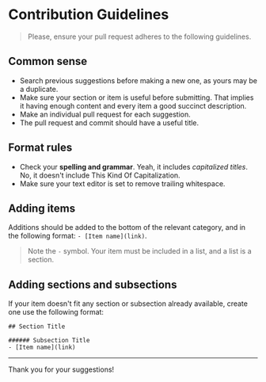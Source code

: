 # Contribution Guidelines

> Please, ensure your pull request adheres to the following guidelines. 


## Common sense

- Search previous suggestions before making a new one, as yours may be a duplicate.
- Make sure your section or item is useful before submitting. That implies it having enough content and every item a good succinct description.
- Make an individual pull request for each suggestion.
- The pull request and commit should have a useful title.

## Format rules
- Check your **spelling and grammar**. Yeah, it includes *capitalized titles*. No, it doesn't include This Kind Of Capitalization.
- Make sure your text editor is set to remove trailing whitespace.

## Adding items
Additions should be added to the bottom of the relevant category, and in the following format:
`- [Item name](link)`.

> Note the `-` symbol. Your item must be included in a list, and a list is a section.

## Adding sections and subsections
If your item doesn't fit any section or subsection already available, create one use the following format:

```
## Section Title

###### Subsection Title
- [Item name](link)
```

---

Thank you for your suggestions!
